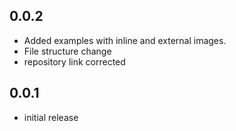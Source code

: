 ## 0.0.2

* Added examples with inline and external images.
* File structure change
* repository link corrected

## 0.0.1

* initial release
